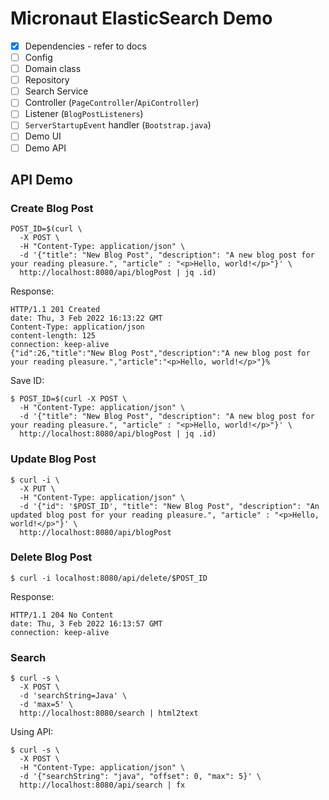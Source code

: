 # Micronaut ElasticSearch Demo

- [x] Dependencies - refer to docs
- [ ] Config 
- [ ] Domain class
- [ ] Repository
- [ ] Search Service
- [ ] Controller (`PageController`/`ApiController`)
- [ ] Listener (`BlogPostListeners`)
- [ ] `ServerStartupEvent` handler (`Bootstrap.java`)
- [ ] Demo UI
- [ ] Demo API

## API Demo

### Create Blog Post

```shell
POST_ID=$(curl \
  -X POST \
  -H "Content-Type: application/json" \
  -d '{"title": "New Blog Post", "description": "A new blog post for your reading pleasure.", "article" : "<p>Hello, world!</p>"}' \
  http://localhost:8080/api/blogPost | jq .id) 
```

Response:

```shell
HTTP/1.1 201 Created
date: Thu, 3 Feb 2022 16:13:22 GMT
Content-Type: application/json
content-length: 125
connection: keep-alive
{"id":26,"title":"New Blog Post","description":"A new blog post for your reading pleasure.","article":"<p>Hello, world!</p>"}%
```

Save ID:

```shell
$ POST_ID=$(curl -X POST \
  -H "Content-Type: application/json" \
  -d '{"title": "New Blog Post", "description": "A new blog post for your reading pleasure.", "article" : "<p>Hello, world!</p>"}' \
  http://localhost:8080/api/blogPost | jq .id)
```

### Update Blog Post

```shell
$ curl -i \
  -X PUT \
  -H "Content-Type: application/json" \
  -d '{"id": '$POST_ID', "title": "New Blog Post", "description": "An updated blog post for your reading pleasure.", "article" : "<p>Hello, world!</p>"}' \
  http://localhost:8080/api/blogPost
```

### Delete Blog Post

```shell
$ curl -i localhost:8080/api/delete/$POST_ID
```

Response:

```shell
HTTP/1.1 204 No Content
date: Thu, 3 Feb 2022 16:13:57 GMT
connection: keep-alive
```

### Search

```shell
$ curl -s \
  -X POST \
  -d 'searchString=Java' \
  -d 'max=5' \
  http://localhost:8080/search | html2text
```

Using API:

```shell
$ curl -s \
  -X POST \
  -H "Content-Type: application/json" \
  -d '{"searchString": "java", "offset": 0, "max": 5}' \
  http://localhost:8080/api/search | fx
```